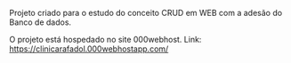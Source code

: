 Projeto criado para o estudo do conceito CRUD em WEB com a adesão do Banco de dados.


O projeto está hospedado no site 000webhost. Link: https://clinicarafadol.000webhostapp.com/
